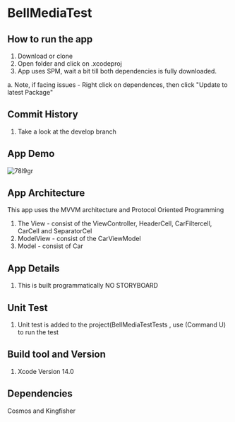 # BellMediaTest

## How to run the app 
1. Download or clone 
2. Open folder and click on .xcodeproj
3. App uses SPM, wait a bit till both dependencies is fully downloaded. 

a. Note, if facing issues - Right click on dependences, then click "Update to latest Package"

## Commit History
1. Take a look at the develop branch


## App Demo
![78l9gr](https://user-images.githubusercontent.com/10080531/214328763-4dcc03ae-f40b-42c3-84f1-2ab09c47737e.gif)



## App Architecture
This app uses the MVVM architecture and Protocol Oriented Programming
1. The View - consist of the ViewController, HeaderCell, CarFiltercell, CarCell and SeparatorCel 
2. ModelView - consist of the CarViewModel
3. Model - consist of Car

## App Details
1. This is built programmatically NO STORYBOARD 


## Unit Test
1. Unit test is added to the project(BellMediaTestTests , use (Command U) to run the test 

## Build tool and Version
  1. Xcode Version 14.0 

## Dependencies 
 Cosmos and Kingfisher 
